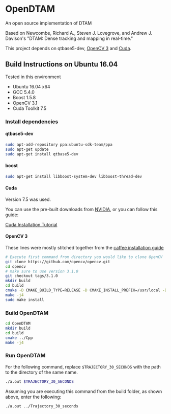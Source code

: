 OpenDTAM
========

An open source implementation of DTAM

Based on Newcombe, Richard A., Steven J. Lovegrove, and Andrew J. Davison's "DTAM: Dense tracking and mapping in real-time."

This project depends on qtbase5-dev, [OpenCV 3](https://github.com/Itseez/opencv "OpenCV") and [Cuda](https://developer.nvidia.com/cuda-downloads "Cuda").

## Build Instructions on Ubuntu 16.04

Tested in this environment

* Ubuntu 16.04 x64
* GCC 5.4.0
* Boost 1.5.8
* OpenCV 3.1
* Cuda Toolkit 7.5

### Install dependencies

#### qtbase5-dev

```bash
sudo apt-add-repository ppa:ubuntu-sdk-team/ppa
sudo apt-get update
sudo apt-get install qtbase5-dev
```

#### boost

```bash
sudo apt-get install libboost-system-dev libboost-thread-dev
```

#### Cuda

Version 7.5 was used. 

You can use the pre-built downloads from [NVIDIA](https://developer.nvidia.com/cuda-downloads "Cuda"), or you can follow this guide:

[Cuda Installation Tutorial](https://www.pugetsystems.com/labs/hpc/NVIDIA-CUDA-with-Ubuntu-16-04-beta-on-a-laptop-if-you-just-cannot-wait-775/ "Cuda Installation Tutorial")

#### OpenCV 3

These lines were mostly stitched together from the [caffee installation guide](https://github.com/BVLC/caffe/wiki/Ubuntu-16.04-or-15.10-OpenCV-3.1-Installation-Guide "caffe installation guide")

```bash
# Execute first command from directory you would like to clone OpenCV
git clone https://github.com/opencv/opencv.git
cd opencv
# make sure to use version 3.1.0
git checkout tags/3.1.0
mkdir build
cd build
cmake -D CMAKE_BUILD_TYPE=RELEASE -D CMAKE_INSTALL_PREFIX=/usr/local -D WITH_TBB=ON -D WITH_V4L=ON -D WITH_QT=ON -D WITH_OPENGL=ON -DCUDA_NVCC_FLAGS="-D_FORCE_INLINES" ..
make -j4
sudo make install
```

### Build OpenDTAM
```bash
cd OpenDTAM
mkdir build
cd build
cmake ../Cpp
make -j4
````

### Run OpenDTAM
For the following command, replace `$TRAJECTORY_30_SECONDS` with the path to the directory of the same name.
```bash
./a.out $TRAJECTORY_30_SECONDS
```
Assuming you are executing this command from the build folder, as shown above, enter the following:
```bash
./a.out ../Trajectory_30_seconds
```
